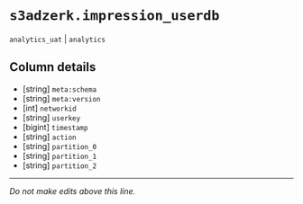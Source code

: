 # `s3adzerk.impression_userdb`
`analytics_uat` | `analytics`

## Column details
* [string]    `meta:schema`
* [string]    `meta:version`
* [int]       `networkid`
* [string]    `userkey`
* [bigint]    `timestamp`
* [string]    `action`
* [string]    `partition_0`
* [string]    `partition_1`
* [string]    `partition_2`

-------------------------------------------------------------------------------
*Do not make edits above this line.*
